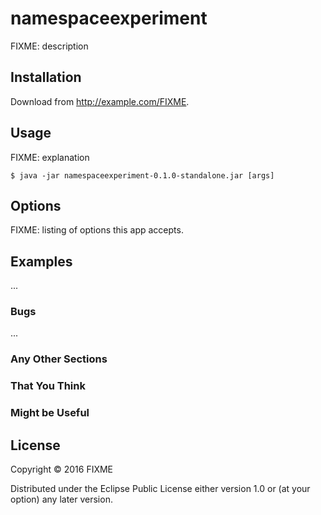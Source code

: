 # namespaceexperiment

FIXME: description

## Installation

Download from http://example.com/FIXME.

## Usage

FIXME: explanation

    $ java -jar namespaceexperiment-0.1.0-standalone.jar [args]

## Options

FIXME: listing of options this app accepts.

## Examples

...

### Bugs

...

### Any Other Sections
### That You Think
### Might be Useful

## License

Copyright © 2016 FIXME

Distributed under the Eclipse Public License either version 1.0 or (at
your option) any later version.
